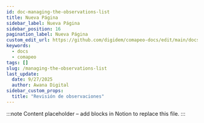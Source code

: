 ```yaml
---
id: doc-managing-the-observations-list
title: Nueva Página
sidebar_label: Nueva Página
sidebar_position: 16
pagination_label: Nueva Página
custom_edit_url: https://github.com/digidem/comapeo-docs/edit/main/docs/managing-the-observations-list.md
keywords:
  - docs
  - comapeo
tags: []
slug: /managing-the-observations-list
last_update:
  date: 9/27/2025
  author: Awana Digital
sidebar_custom_props:
  title: "Revisión de observaciones"
---
```


<!-- Placeholder content generated automatically because the Notion page is missing a Website Block. -->

:::note
Content placeholder – add blocks in Notion to replace this file.
:::
